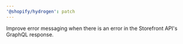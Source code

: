 ```yaml
---
'@shopify/hydrogen': patch
---
```


Improve error messaging when there is an error in the Storefront API's GraphQL response.
